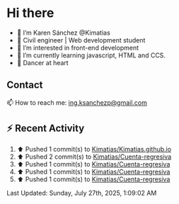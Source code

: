 # Hi there 

- 👋  I’m Karen Sánchez @Kimatias
- 📐 Civil engineer | Web development student
- 👀 I’m interested in front-end development
- 🌱 I’m currently learning javascript, HTML and CCS.
- 💃 Dancer at heart

## Contact 

📫 How to reach me: ing.ksanchezp@gmail.com

## :zap: Recent Activity

<!--RECENT_ACTIVITY:start-->
1. ⬆️ Pushed 1 commit(s) to [Kimatias/Kimatias.github.io](https://github.com/Kimatias/Kimatias.github.io)<br>
2. ⬆️ Pushed 2 commit(s) to [Kimatias/Cuenta-regresiva](https://github.com/Kimatias/Cuenta-regresiva)<br>
3. ⬆️ Pushed 1 commit(s) to [Kimatias/Cuenta-regresiva](https://github.com/Kimatias/Cuenta-regresiva)<br>
4. ⬆️ Pushed 1 commit(s) to [Kimatias/Cuenta-regresiva](https://github.com/Kimatias/Cuenta-regresiva)<br>
5. ⬆️ Pushed 1 commit(s) to [Kimatias/Cuenta-regresiva](https://github.com/Kimatias/Cuenta-regresiva)<br>
<!--RECENT_ACTIVITY:end-->

<!--RECENT_ACTIVITY:last_update-->
Last Updated: Sunday, July 27th, 2025, 1:09:02 AM
<!--RECENT_ACTIVITY:last_update_end-->

<!---
Kimatias/Kimatias is a ✨ special ✨ repository because its `README.md` (this file) appears on your GitHub profile.
You can click the Preview link to take a look at your changes.
--->
